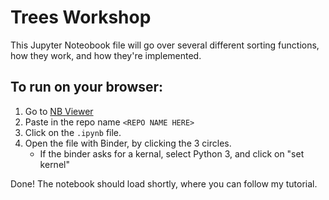 # Trees Workshop

This Jupyter Noteobook file will go over several different sorting functions,
how they work, and how they're implemented.


## To run on your browser:
1. Go to [NB Viewer](https://nbviewer.jupyter.org/)
2. Paste in the repo name `<REPO NAME HERE>`
3. Click on the `.ipynb` file.
4. Open the file with Binder, by clicking the 3 circles.
   - If the binder asks for a kernal, select Python 3, and click on "set kernel"

Done! The notebook should load shortly, where you can follow my tutorial.
